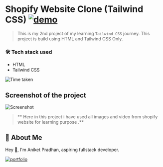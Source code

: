 # **Shopify Website Clone (Tailwind CSS)** [![demo](https://img.shields.io/badge/ShopifyClone-Live-orange)](https://transcendent-puppy-a840bf.netlify.app/)


> This is my 2nd project of my learning `Tailwind CSS` journey. This project is build using HTML and Tailwind CSS Only.

### 🛠 Tech stack used

- HTML
- Tailwind CSS

![Time taken](https://img.shields.io/badge/TIME%20TAKEN-5hrs-orange)

## Screenshot of the project

![Screenshot](https://github.com/Aniket-ap/shopify-clone__Tailwind_CSS/blob/main/project__ss.png?raw=true)

> ** Here in this project i have used all images and video from shopify website for learning purpose .**

## 🚀 About Me
Hey 👋, I'm Aniket Pradhan, aspiring fullstack developer.


[![portfolio](https://img.shields.io/badge/MY_PORTFOLIO-green)](https://aniket-dev.netlify.app/)
